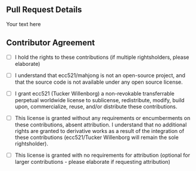 <!-- Thanks for submitting a Pull Request to ecc521/mahjong! -->
<!-- You may describe the pull request, etc, below. Please remember to fill out the contributor agreement for your PR to be considered. -->
## Pull Request Details

Your text here


<!-- Please fill out the checkboxes below by placing an "x" between the brackets. For example: [x] -->
## Contributor Agreement
- [ ] I hold the rights to these contributions (if multiple rightsholders, please elaborate)
- [ ] I understand that ecc521/mahjong is not an open-source project, and that the source code is not available under any open source license. 
- [ ] I grant ecc521 (Tucker Willenborg) a non-revokable transferrable perpetual worldwide license to sublicense, redistribute, modify, build upon, commercialize, reuse, and/or distribute these contributions. 
- [ ] This license is granted without any requirements or encumberments on these contributions, absent attribution. I understand that no additional rights are granted to derivative works as a result of the integration of these contributions (ecc521/Tucker Willenborg will remain the sole rightsholder). 
- [ ] This license is granted with no requirements for attribution (optional for larger contributions - please elaborate if requesting attribution)

